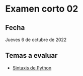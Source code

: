 # Examen corto 02


## Fecha
Jueves 6 de octubre de 2022

## Temas a evaluar
- [Sintaxis de Python](https://gf0657-programacionsig.github.io/2022-ii/contenido/2/sintaxis-python.html)
